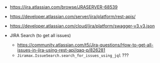 
- https://jira.atlassian.com/browse/JRASERVER-68539
- https://developer.atlassian.com/server/jira/platform/rest-apis/
- https://developer.atlassian.com/cloud/jira/platform/swagger-v3.v3.json


- JIRA Search (to get all issues)
    - https://community.atlassian.com/t5/Jira-questions/How-to-get-all-issues-in-jira-using-rest-api/qaq-p/826281
    - `Jiramax.IssueSearch.search_for_issues_using_jql` ???

